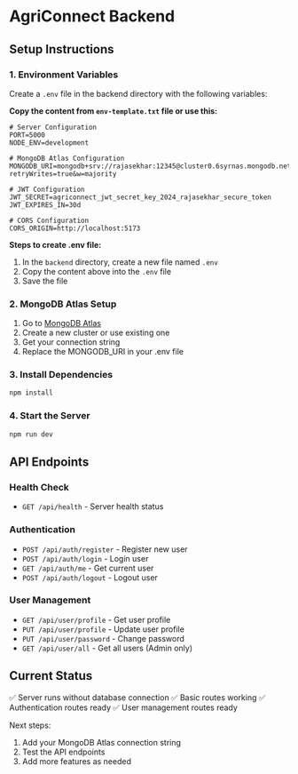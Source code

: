 # AgriConnect Backend

## Setup Instructions

### 1. Environment Variables
Create a `.env` file in the backend directory with the following variables:

**Copy the content from `env-template.txt` file or use this:**

```env
# Server Configuration
PORT=5000
NODE_ENV=development

# MongoDB Atlas Configuration
MONGODB_URI=mongodb+srv://rajasekhar:12345@cluster0.6syrnas.mongodb.net/agriconnect?retryWrites=true&w=majority

# JWT Configuration
JWT_SECRET=agriconnect_jwt_secret_key_2024_rajasekhar_secure_token
JWT_EXPIRES_IN=30d

# CORS Configuration
CORS_ORIGIN=http://localhost:5173
```

**Steps to create .env file:**
1. In the `backend` directory, create a new file named `.env`
2. Copy the content above into the `.env` file
3. Save the file

### 2. MongoDB Atlas Setup
1. Go to [MongoDB Atlas](https://cloud.mongodb.com/)
2. Create a new cluster or use existing one
3. Get your connection string
4. Replace the MONGODB_URI in your .env file

### 3. Install Dependencies
```bash
npm install
```

### 4. Start the Server
```bash
npm run dev
```

## API Endpoints

### Health Check
- `GET /api/health` - Server health status

### Authentication
- `POST /api/auth/register` - Register new user
- `POST /api/auth/login` - Login user
- `GET /api/auth/me` - Get current user
- `POST /api/auth/logout` - Logout user

### User Management
- `GET /api/user/profile` - Get user profile
- `PUT /api/user/profile` - Update user profile
- `PUT /api/user/password` - Change password
- `GET /api/user/all` - Get all users (Admin only)

## Current Status
✅ Server runs without database connection
✅ Basic routes working
✅ Authentication routes ready
✅ User management routes ready

Next steps:
1. Add your MongoDB Atlas connection string
2. Test the API endpoints
3. Add more features as needed 